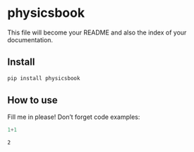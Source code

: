 # physicsbook

<!-- WARNING: THIS FILE WAS AUTOGENERATED! DO NOT EDIT! -->

This file will become your README and also the index of your
documentation.

## Install

``` sh
pip install physicsbook
```

## How to use

Fill me in please! Don’t forget code examples:

``` python
1+1
```

    2
